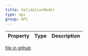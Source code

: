 ```yaml
---
title: ValidationModel
type: api
group: API
---
```



Property|Type|Description
---|---|---

[file in github](https://github.com/qgrid/ng2/core/validation.model.d.ts)

